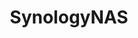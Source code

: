 ---
layout: tag-list
type: tag
title: SynologyNAS
slug: synology
category: organize
sidebar: true
order: 1
description: >
   Synology 활용법 정리
---